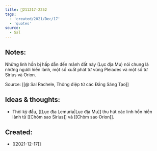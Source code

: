 ```yaml
---
title: 💬211217-2252
tags:
  - 'created/2021/Dec/17'
  - 'quotes'
source:
  - Sal
---
```


## Notes:
 Những linh hồn bị hấp dẫn đến mảnh đất này (Lục địa Mu) nói chung là những người hiền lành, một số xuất phát từ vùng Pleiades và một số từ Sirius và Orion. 

Source: [[@ Sal Rachele, Thông điệp từ các Đấng Sáng Tạo]]

## Ideas & thoughts:
- Thời kỳ đầu, [[Lục địa Lemuria|Lục địa Mu]] thu hút các linh hồn hiền lành từ [[Chòm sao Sirius]] và [[Chòm sao Orion]].
## Created:
- [[2021-12-17]]

